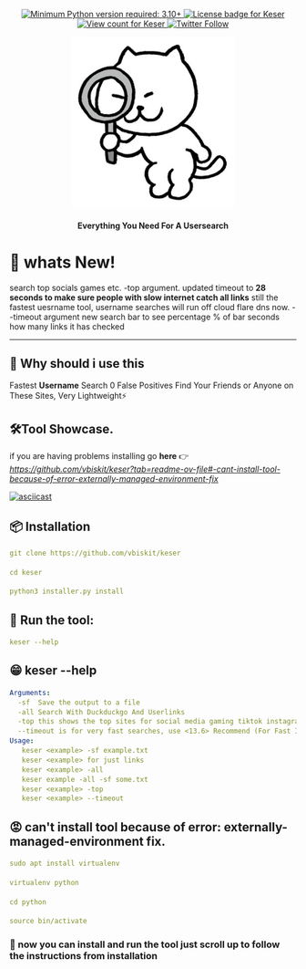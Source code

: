 <p align="center">
  <a href="https://github.com/vbiskit/keser">
    <img alt="Minimum Python version required: 3.10+" src="https://img.shields.io/badge/Python-3.10%2B-brightgreen?style=flat-square" />
  </a>
  <a href="https://github.com/vbiskit/keser/blob/main/LICENSE">
    <img alt="License badge for Keser" src="https://img.shields.io/github/license/vbiskit/keser?style=flat-square" />
  </a>
  <a href="https://github.com/vbiskit/keser">
    <img alt="View count for Keser" src="https://komarev.com/ghpvc/?username=vbiskit&color=brightgreen&label=views&style=flat-square" />
  </a>
  <a href="https://twitter.com/sillybiskit">
    <img alt="Twitter Follow" src="https://img.shields.io/badge/Twitter-sillybiskit-FF5733?style=flat-square&logo=twitter&logoColor=white" />
  </a>
</p>
<p align="center">
    <img src="https://raw.githubusercontent.com/vbiskit/keser/main/Images/cat.jpeg" height="300"/>
</p>
<p align="center">
    <h4 align="center">Everything You Need For A Usersearch</h4>
</p>

# 🔭 whats New! 
search top socials games etc. -top argument. updated timeout to **28 seconds to make sure people with slow internet catch all links** still the fastest uesrname tool, username searches will run off cloud flare dns now. --timeout argument new search bar to see percentage % of bar seconds how many links it has checked 

------------------------------------------------
## 🤔 Why should i use this
Fastest **Username** Search 0 False Positives Find Your Friends or Anyone on These Sites, Very Lightweight⚡


## 🛠️Tool Showcase.  
if you are having problems installing go **here**
👉 *https://github.com/vbiskit/keser?tab=readme-ov-file#-cant-install-tool-because-of-error-externally-managed-environment-fix*

<a href="https://asciinema.org/a/7X17Xov4gvRKTRmPgewKwG0fb">
<img src="https://asciinema.org/a/7X17Xov4gvRKTRmPgewKwG0fb.svg" alt="asciicast" width="1280">
</a>

## 📦 Installation
```yaml
git clone https://github.com/vbiskit/keser

cd keser

python3 installer.py install
```
## 🚀 Run the tool:
```yaml
keser --help
```
## 😁 keser --help
```yaml
Arguments:
  -sf  Save the output to a file
  -all Search With Duckduckgo And Userlinks
  -top this shows the top sites for social media gaming tiktok instagram fortnite etc. 
  --timeout is for very fast searches, use <13.6> Recommend (For Fast Internets Only) don't use timeout if you have slow wifi the default is enough to catch tiktok all the sites.
Usage:
   keser <example> -sf example.txt
   keser <example> for just links
   keser <example> -all
   keser example -all -sf some.txt
   keser <example> -top
   keser <example> --timeout 
```

## 😡 can't install tool because of error: externally-managed-environment fix.
```yaml
sudo apt install virtualenv

virtualenv python

cd python

source bin/activate
```
### 👋 now you can install and run the tool just scroll up to follow the instructions from installation
